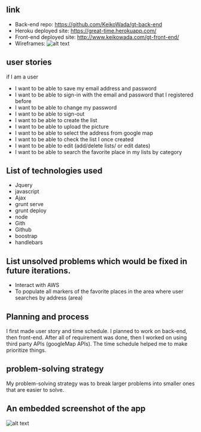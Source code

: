 ## link
- Back-end repo: https://github.com/KeikoWada/gt-back-end
- Heroku deployed site: https://great-time.herokuapp.com/
- Front-end deployed site: http://www.keikowada.com/gt-front-end/
- Wireframes: ![alt text](https://i.imgur.com/WjvFLGH.png)

## user stories
if I am a user

- I want to be able to save my email address and password
- I want to be able to sign-in with the email and password that I registered before
- I want to be able to change my password
- I want to be able to sign-out
- I want to be able to create the list
- I want to be able to upload the picture
- I want to be able to select the address from google map
- I want to be able to check the list I once created
- I want to be able to edit (add/delete lists/ or edit dates)
- I want to be able to search the favorite place in my lists by category

## List of technologies used
- Jquery
- javascript
- Ajax
- grunt serve
- grunt deploy
- node
- Gith
- Github
- boostrap
- handlebars

## List unsolved problems which would be fixed in future iterations.
- Interact with AWS
- To populate all markers of the favorite places in the area where user searches by address (area)

## Planning and process
I first made user story and time schedule.
I planned to work on back-end, then front-end. After all of requirement was done, then I worked on  using third party APIs (googleMap APIs).
The time schedule helped me to make prioritize things.

## problem-solving strategy
My problem-solving strategy was to break larger problems into smaller ones that are easier to solve.

## An embedded screenshot of the app

![alt text](https://i.imgur.com/oVnvUIl.png?1)
